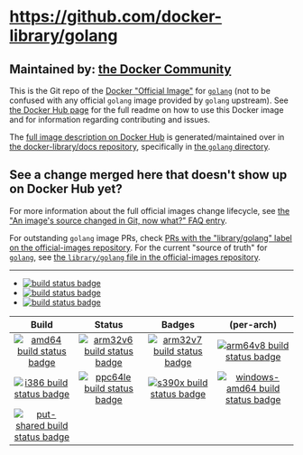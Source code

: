 # https://github.com/docker-library/golang

## Maintained by: [the Docker Community](https://github.com/docker-library/golang)

This is the Git repo of the [Docker "Official Image"](https://github.com/docker-library/official-images#what-are-official-images) for [`golang`](https://hub.docker.com/_/golang/) (not to be confused with any official `golang` image provided by `golang` upstream). See [the Docker Hub page](https://hub.docker.com/_/golang/) for the full readme on how to use this Docker image and for information regarding contributing and issues.

The [full image description on Docker Hub](https://hub.docker.com/_/golang/) is generated/maintained over in [the docker-library/docs repository](https://github.com/docker-library/docs), specifically in [the `golang` directory](https://github.com/docker-library/docs/tree/master/golang).

## See a change merged here that doesn't show up on Docker Hub yet?

For more information about the full official images change lifecycle, see [the "An image's source changed in Git, now what?" FAQ entry](https://github.com/docker-library/faq#an-images-source-changed-in-git-now-what).

For outstanding `golang` image PRs, check [PRs with the "library/golang" label on the official-images repository](https://github.com/docker-library/official-images/labels/library%2Fgolang). For the current "source of truth" for [`golang`](https://hub.docker.com/_/golang/), see [the `library/golang` file in the official-images repository](https://github.com/docker-library/official-images/blob/master/library/golang).

---

-	[![build status badge](https://img.shields.io/travis/docker-library/golang/master.svg?label=Travis%20CI)](https://travis-ci.org/docker-library/golang/branches)
-	[![build status badge](https://img.shields.io/appveyor/ci/docker-library/golang/master.svg?label=AppVeyor)](https://ci.appveyor.com/project/docker-library/golang)
-	[![build status badge](https://img.shields.io/jenkins/s/https/doi-janky.infosiftr.net/job/update.sh/job/golang.svg?label=Automated%20update.sh)](https://doi-janky.infosiftr.net/job/update.sh/job/golang)

| Build | Status | Badges | (per-arch) |
|:-:|:-:|:-:|:-:|
| [![amd64 build status badge](https://img.shields.io/jenkins/s/https/doi-janky.infosiftr.net/job/multiarch/job/amd64/job/golang.svg?label=amd64)](https://doi-janky.infosiftr.net/job/multiarch/job/amd64/job/golang) | [![arm32v6 build status badge](https://img.shields.io/jenkins/s/https/doi-janky.infosiftr.net/job/multiarch/job/arm32v6/job/golang.svg?label=arm32v6)](https://doi-janky.infosiftr.net/job/multiarch/job/arm32v6/job/golang) | [![arm32v7 build status badge](https://img.shields.io/jenkins/s/https/doi-janky.infosiftr.net/job/multiarch/job/arm32v7/job/golang.svg?label=arm32v7)](https://doi-janky.infosiftr.net/job/multiarch/job/arm32v7/job/golang) | [![arm64v8 build status badge](https://img.shields.io/jenkins/s/https/doi-janky.infosiftr.net/job/multiarch/job/arm64v8/job/golang.svg?label=arm64v8)](https://doi-janky.infosiftr.net/job/multiarch/job/arm64v8/job/golang) |
| [![i386 build status badge](https://img.shields.io/jenkins/s/https/doi-janky.infosiftr.net/job/multiarch/job/i386/job/golang.svg?label=i386)](https://doi-janky.infosiftr.net/job/multiarch/job/i386/job/golang) | [![ppc64le build status badge](https://img.shields.io/jenkins/s/https/doi-janky.infosiftr.net/job/multiarch/job/ppc64le/job/golang.svg?label=ppc64le)](https://doi-janky.infosiftr.net/job/multiarch/job/ppc64le/job/golang) | [![s390x build status badge](https://img.shields.io/jenkins/s/https/doi-janky.infosiftr.net/job/multiarch/job/s390x/job/golang.svg?label=s390x)](https://doi-janky.infosiftr.net/job/multiarch/job/s390x/job/golang) | [![windows-amd64 build status badge](https://img.shields.io/jenkins/s/https/doi-janky.infosiftr.net/job/multiarch/job/windows-amd64/job/golang.svg?label=windows-amd64)](https://doi-janky.infosiftr.net/job/multiarch/job/windows-amd64/job/golang) |
| [![put-shared build status badge](https://img.shields.io/jenkins/s/https/doi-janky.infosiftr.net/job/put-shared/job/light/job/golang.svg?label=put-shared)](https://doi-janky.infosiftr.net/job/put-shared/job/light/job/golang) |

<!-- THIS FILE IS GENERATED BY https://github.com/docker-library/docs/blob/master/generate-repo-stub-readme.sh -->
